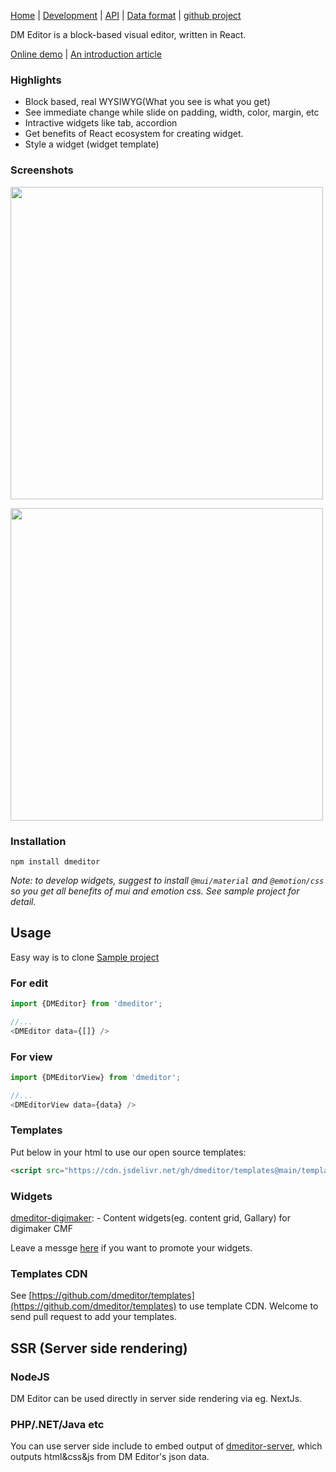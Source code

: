 
[Home](/) | [Development](/development) | [API](/api) | [Data format](/data-format) | [github project](https://github.com/dmeditor/dmeditor)

DM Editor is a block-based visual editor, written in React.

[Online demo](https://demo.dmeditor.io/editor?d=demo) | [An introduction article](https://medium.com/@xcdubi/introducing-dm-editor-a-visual-editor-in-react-ecfbff4bd9d)

### Highlights
- Block based, real WYSIWYG(What you see is what you get)
- See immediate change while slide on padding, width, color, margin, etc
- Intractive widgets like tab, accordion
- Get benefits of React ecosystem for creating widget.
- Style a widget (widget template)

### Screenshots

<a href="https://www.digimaker.com/var/images/w/wzz/upload-2038061186-screen1.png"><img width="500px" src="https://www.digimaker.com/var/images/w/wzz/upload-2038061186-screen1.png" /></a>

<a href="https://www.digimaker.com/var/images/l/loe/upload-103887251-screen2.png"><img width="500px" src="https://www.digimaker.com/var/images/l/loe/upload-103887251-screen2.png" /></a>



### Installation

```
npm install dmeditor
```
*Note: to develop widgets, suggest to install `@mui/material` and `@emotion/css` so you get all benefits of mui and emotion css. See sample project for detail.*
## Usage
Easy way is to clone [Sample project](https://github.com/dmeditor/dmeditor-sample)

### For edit
```typescript
import {DMEditor} from 'dmeditor';

//...
<DMEditor data={[]} />
```

### For view
```typescript
import {DMEditorView} from 'dmeditor';

//...
<DMEditorView data={data} />
```

### Templates
Put below in your html to use our open source templates:

```html
<script src="https://cdn.jsdelivr.net/gh/dmeditor/templates@main/templates.js"></script>
```

### Widgets
[dmeditor-digimaker](https://github.com/digimakergo/dmeditor-digimaker/):  - Content widgets(eg. content grid, Gallary) for digimaker CMF

Leave a messge [here](https://github.com/dmeditor/dmeditor/issues/1) if you want to promote your widgets.


### Templates CDN
See [https://github.com/dmeditor/templates](https://github.com/dmeditor/templates) to use template CDN. Welcome to send pull request to add your templates.


## SSR (Server side rendering)
### NodeJS
DM Editor can be used directly in server side rendering via eg. NextJs. 

### PHP/.NET/Java etc
You can use server side include to embed output of [dmeditor-server](https://github.com/dmeditor/dmeditor-server), which outputs html&css&js from DM Editor's json data.
